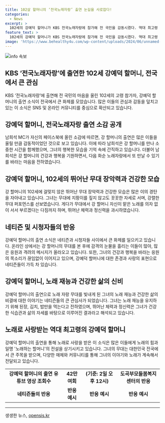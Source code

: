 ```yaml
---
title: 102살 할머니의 ‘전국노래자랑’ 출연 눈길을 사로잡다!
categories:
  - News
excerpt: >
  102세의 강예덕 할머니가 KBS 전국노래자랑에 참가해 전 국민을 감동시켰다. 역대 최고령 참가자로 무대에 설 때, 관객들은 박수를 보내며 눈물을 훔친다. 남희석 MC는 감동을 토로하며 할머니를 소개하고, 할머니는 102세임에도 불구하고 지팡이 없이 무대에 서서 노래를 들려주었다. 그 결과 해당 유튜브 영상은 42만여회의 조회수를 기록하며 많은 이들의 관심을 끌고 있다. 강 할머니의 출연은 네티즌들의 사랑을 받아, 할머니를 모시고 있는 도곡부모돌봄복지센터는 할머니를 귀감이 되는 분이라 칭찬하며 감사의 말을 전했다. 또한 중년의 네티즌들 역시 감동의 댓글을 달면서 강 할머니에게 건강과 행운을 기원했다.
feature_text: >
  102세의 강예덕 할머니가 KBS 전국노래자랑에 참가해 전 국민을 감동시켰다. 역대 최고령 참가자로 무대에 설 때, 관객들은 박수를 보내며 눈물을 훔친다. 남희석 MC는 감동을 토로하며 할머니를 소개하고, 할머니는 102세임에도 불구하고 지팡이 없이 무대에 서서 노래를 들려주었다. 그 결과 해당 유튜브 영상은 42만여회의 조회수를 기록하며 많은 이들의 관심을 끌고 있다. 강 할머니의 출연은 네티즌들의 사랑을 받아, 할머니를 모시고 있는 도곡부모돌봄복지센터는 할머니를 귀감이 되는 분이라 칭찬하며 감사의 말을 전했다. 또한 중년의 네티즌들 역시 감동의 댓글을 달면서 강 할머니에게 건강과 행운을 기원했다.
image: 'https://www.behealthy4u.com/wp-content/uploads/2024/06/unnamed-file.png'
---
```


<p><img src="https://www.behealthy4u.com/wp-content/uploads/2024/06/unnamed-file.png" alt="info 속보" /></p>

<h2 data-ke-size="size26">KBS ‘전국노래자랑’에 출연한 102세 강예덕 할머니, 전국에서 큰 관심</h2>

<p data-ke-size="size16">KBS ‘전국노래자랑’에 출연해 전 국민의 마음을 울린 102세의 고령 참가자, 강예덕 할머니의 출연 소식이 전국에서 큰 화제를 모았습니다. 많은 이들의 관심과 감동을 덮치고 있는 이 소식은 SNS 및 온라인 커뮤니티를 중심으로 확산되고 있습니다.</p>

<h2 data-ke-size="size26">강예덕 할머니, 전국노래자랑 출연 소감 공개</h2>

<p data-ke-size="size16">남희석 MC가 자신의 페이스북에 올린 소감에 따르면, 강 할머니의 출연은 많은 이들을 울릴 만큼 감동적이었던 것으로 보고 있습니다. 이에 따라 남희석은 강 할머니를 만나 소중한 시간을 함께했으며, 그녀의 행복한 모습을 기억 속에 간직하고 있습니다. 더불어 남희석은 강 할머니의 건강과 행복을 기원하면서, 다음 화순 노래자랑에서 또 만날 수 있기를 바라는 마음을 전하였습니다.</p>

<h2 data-ke-size="size26">강예덕 할머니, 102세의 뛰어난 무대 장악력과 건강한 모습</h2>

<p data-ke-size="size16">강 할머니의 102세에 걸맞지 않은 뛰어난 무대 장악력과 건강한 모습은 많은 이의 경탄을 자아내고 있습니다. 그녀는 무대에 지팡이를 짚지 않고도 꼿꼿한 자세로 서며, 강렬한 무대 퍼포먼스를 선보였습니다. 게다가 무대에서 강 할머니 자신이 맡은 노래를 의자 없이 서서 부르겠다는 다짐까지 하며, 뛰어난 체력과 정신력을 과시하였습니다.</p>

<h2 data-ke-size="size26">네티즌 및 시청자들의 반응</h2>

<p data-ke-size="size16">강예덕 할머니의 출연 소식은 네티즌과 시청자들 사이에서 큰 화제를 일으키고 있습니다. 온라인 상에서는 강 할머니의 무대를 본 후에 감격의 눈물을 흘리는 이들이 많아, 많은 응원과 격려의 메시지가 올라오고 있습니다. 또한, 그녀의 건강과 행복을 바라는 응원의 목소리가 끊임없이 이어지고 있으며, 강예덕 할머니에 대한 존경과 사랑의 표현으로 네티즌들이 가득 차 있습니다.</p>

<h2 data-ke-size="size26">강예덕 할머니, 노래 재능과 건강한 삶의 신비</h2>

<p data-ke-size="size16">강예덕 할머니의 출연으로 노래 자랑 무대를 빛내게 된 그녀의 노래 재능과 건강한 삶의 비결에 대한 이야기는 네티즌들의 큰 관심사가 되었습니다. 그녀는 노래 재능을 유지하기 위해 된장, 김치, 밥만을 먹는다고 전하였으며, 뛰어난 체력과 정신력은 그녀가 건강한 식습관과 삶의 자세를 바탕으로 이루어진 결과라고 해석되고 있습니다.</p>

<h2 data-ke-size="size26">노래로 사랑받는 역대 최고령의 강예덕 할머니</h2>

<p data-ke-size="size16">강예덕 할머니의 출연을 통해 노래로 사랑을 받은 이 소식은 많은 이들에게 노래의 힘과 일명 '노래하는 할머니'의 전설을 상기시키고 있습니다. 그녀의 무대는 대한민국 전국에서 큰 주목을 받으며, 다양한 매체와 커뮤니티를 통해 그녀의 이야기와 노래가 계속해서 전달되고 있습니다.</p>

<table>
    <tbody>
        <tr>
            <td style="text-align: center; height: 17px;"><b>강예덕 할머니의 출연 유튜브 영상 조회수</b></td>
        <td style="text-align: center; height: 17px;"><b>42만여회</b></td>
        <td style="text-align: center; height: 17px;"><b>(기준: 2일 오후 12시)</b></td>
        <td style="text-align: center; height: 17px;"><b>도곡부모돌봄복지센터의 반응</b></td>
    </tr>
    <tr>
        <td style="text-align: center; height: 17px;"><b>네티즌들의 반응</b></td>
        <td style="text-align: center; height: 17px;"><b>반응 예시</b></td>
        <td style="text-align: center; height: 17px;"><b>반응 예시</b></td>
        <td style="text-align: center; height: 17px;"><b>반응 예시</b></td>
    </tr>
    </tbody>
</table>

<p><hr></p>
생생한 뉴스, <a href="https://opensis.kr" rel="dofollow">opensis.kr</a>


